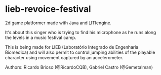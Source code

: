 # lieb-revoice-festival

2d game platformer made with Java and LITIengine.

It's about this singer who is trying to find his microphone as he runs along the levels in a music festival camp.

This is being made for LIEB  (Laboratório Integrado de Engenharia Biomedica) and will also permit to control jumping abilities of the playable character using movement captured by an accelerometer.

Authors: Ricardo Brioso (@RicardoCQB), Gabriel Castro (@Gemetalman)
